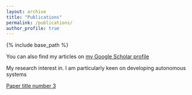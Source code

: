 ```yaml
---
layout: archive
title: "Publications"
permalink: /publications/
author_profile: true
---
```

{% include base_path %}

You can also find my articles on [my Google Scholar profile](https://scholar.google.com/citations?user=xC3keU4AAAAJ&hl=en)

My research interest in. I am particularly keen on developing autonomous systems 

[Paper title number 3](/publication/2015-10-01-paper-title-number-3)

